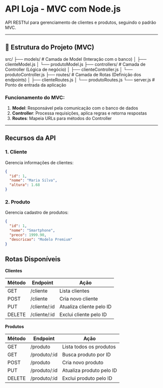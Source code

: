 # API Loja - MVC com Node.js

API RESTful para gerenciamento de clientes e produtos, seguindo o padrão MVC.

---

## 📁 Estrutura do Projeto (MVC)

src/
├── models/ # Camada de Model (Interação com o banco)
│ ├── clienteModel.js
│ └── produtoModel.js
├── controllers/ # Camada de Controller (Lógica de negócio)
│ ├── clienteController.js
│ └── produtoController.js
├── routes/ # Camada de Rotas (Definição dos endpoints)
│ ├── clienteRoutes.js
│ └── produtoRoutes.js
└── server.js # Ponto de entrada da aplicação

### Funcionamento do MVC:
1. **Model**: Responsável pela comunicação com o banco de dados
2. **Controller**: Processa requisições, aplica regras e retorna respostas
3. **Routes**: Mapeia URLs para métodos do Controller

---

## Recursos da API

### 1. Cliente
Gerencia informações de clientes:
```json
{
  "id": 1,
  "nome": "Maria Silva",
  "altura": 1.68
}
```

### 2. Produto

Gerencia cadastro de produtos:
```json
{
  "id": 1,
  "nome": "Smartphone",
  "preco": 1999.90,
  "descricao": "Modelo Premium"
}
```

## Rotas Disponíveis
**Clientes**

Método|Endpoint|Ação
-|-|-
GET|/cliente|Lista clientes
POST|/cliente|Cria novo cliente
PUT|/cliente/:id|Atualiza cliente pelo ID
DELETE|/cliente/:id|Exclui cliente pelo ID

**Produtos**

Método|Endpoint|Ação
-|-|-
GET|/produto|Lista todos os produtos
GET|/produto/:id|Busca produto por ID
POST|/produto|Cria novo produto
PUT|/produto/:id|Atualiza produto pelo ID
DELETE|/produto/:id|Exclui produto pelo ID
